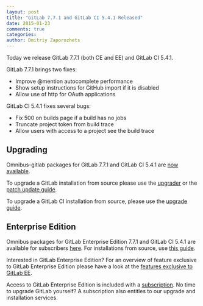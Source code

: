 ```yaml
---
layout: post
title: "GitLab 7.7.1 and GitLab CI 5.4.1 Released"
date: 2015-01-23
comments: true
categories:
author: Dmitriy Zaporozhets
---
```


Today we release GitLab 7.7.1 (both CE and EE) and GitLab CI 5.4.1.

GitLab 7.7.1 brings two fixes:

- Improve @mention autocomplete performance
- Show setup instructions for GitHub import if it is disabled
- Allow use of http for OAuth applications

GitLab CI 5.4.1 fixes several bugs:

- Fix 500 on builds page if a build has no jobs
- Truncate project token from build trace
- Allow users with access to a project see the build trace

<!-- more -->

## Upgrading

Omnibus-gitlab packages for GitLab 7.7.1 and GitLab CI 5.4.1 are [now available](https://about.gitlab.com/downloads/).

To upgrade a GitLab installation from source please use the
[upgrader](http://doc.gitlab.com/ce/update/upgrader.html) or the [patch update
guide](http://doc.gitlab.com/ce/update/patch_versions.html).

To upgrade a GitLab CI installation from source, please use the [upgrade guide](https://gitlab.com/gitlab-org/gitlab-ci/blob/master/doc/update/patch_versions.md).

## Enterprise Edition

Omnibus packages for GitLab Enterprise Edition 7.7.1 and GitLab CI 5.4.1 are available for subscribers [here](https://gitlab.com/subscribers/gitlab-ee/blob/master/doc/install/packages.md). For installations from source, use [this guide](https://gitlab.com/subscribers/gitlab-ee/blob/master/doc/update/patch_versions.md).

Interested in GitLab Enterprise Edition?
For an overview of feature exclusive to GitLab Enterprise Edition please have a look at the [features exclusive to GitLab EE](http://about.gitlab.com/features/#enterprise).

Access to GitLab Enterprise Edition is included with a [subscription](http://www.gitlab.com/subscription/).
No time to upgrade GitLab yourself?
A subscription also entitles to our upgrade and installation services.
